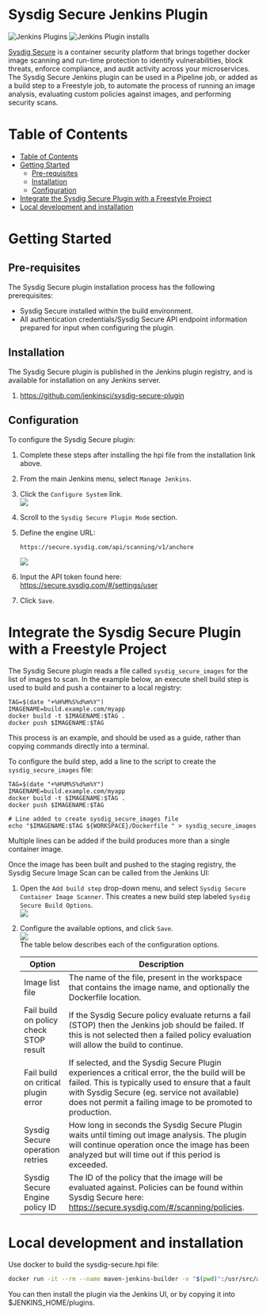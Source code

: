 # Sysdig Secure Jenkins Plugin

![Jenkins Plugins](https://img.shields.io/jenkins/plugin/v/sysdig-secure)
![Jenkins Plugin installs](https://img.shields.io/jenkins/plugin/i/sysdig-secure?color=blue)

[Sysdig Secure](https://sysdig.com/products/secure/) is a container
security platform that brings together docker image scanning and
run-time protection to identify vulnerabilities, block threats, enforce
compliance, and audit activity across your microservices. The Sysdig
Secure Jenkins plugin can be used in a Pipeline job, or added as a build
step to a Freestyle job, to automate the process of running an image
analysis, evaluating custom policies against images, and performing
security scans.

Table of Contents
=================

* [Table of Contents](#table-of-contents)
* [Getting Started](#getting-started)
  * [Pre\-requisites](#pre-requisites)
  * [Installation](#installation)
  * [Configuration](#configuration)
* [Integrate the Sysdig Secure Plugin with a Freestyle Project](#integrate-the-sysdig-secure-plugin-with-a-freestyle-project)
* [Local development and installation](#local-development-and-installation)

# Getting Started

## Pre-requisites

The Sysdig Secure plugin installation process has the following
prerequisites:

-   Sysdig Secure installed within the build environment.
-   All authentication credentials/Sysdig Secure API endpoint
    information prepared for input when configuring the plugin.

## Installation

The Sysdig Secure plugin is published in the Jenkins plugin registry,
and is available for installation on any Jenkins server.

1.  <https://github.com/jenkinsci/sysdig-secure-plugin>

## Configuration

To configure the Sysdig Secure plugin:

1.  Complete these steps after installing the hpi file from the
    installation link above.
2.  From the main Jenkins menu, select `Manage Jenkins`.
3.  Click the `Configure System` link.  
    **![](https://wiki.jenkins.io/download/attachments/145359144/image_5.png?version=1&modificationDate=1535691769000&api=v2)**
4.  Scroll to the `Sysdig Secure Plugin Mode` section.
5.  Define the engine URL:

    ``` syntaxhighlighter-pre
    https://secure.sysdig.com/api/scanning/v1/anchore
    ```

    ![](https://wiki.jenkins.io/download/attachments/145359144/Screen%20Shot%202018-08-30%20at%209.31.42%20PM.png?version=1&modificationDate=1535691769000&api=v2)

6.  Input the API token found
    here: <https://secure.sysdig.com/#/settings/user>

7.  Click `Save`.

# Integrate the Sysdig Secure Plugin with a Freestyle Project

The Sysdig Secure plugin reads a file called `sysdig_secure_images` for
the list of images to scan. In the example below, an execute shell build
step is used to build and push a container to a local registry:

```
TAG=$(date "+%H%M%S%d%m%Y")
IMAGENAME=build.example.com/myapp
docker build -t $IMAGENAME:$TAG .
docker push $IMAGENAME:$TAG
```

This process is an example, and should be used as a guide, rather than
copying commands directly into a terminal.

To configure the build step, add a line to the script to create the
`sysdig_secure_images` file:

```
TAG=$(date "+%H%M%S%d%m%Y")
IMAGENAME=build.example.com/myapp
docker build -t $IMAGENAME:$TAG .
docker push $IMAGENAME:$TAG

# Line added to create sysdig_secure_images file
echo "$IMAGENAME:$TAG ${WORKSPACE}/Dockerfile " > sysdig_secure_images
```

Multiple lines can be added if the build produces more than a single
container image.

Once the image has been built and pushed to the staging registry, the
Sysdig Secure Image Scan can be called from the Jenkins UI:

1.  Open the `Add build step` drop-down menu, and select
    `Sysdig Secure Container Image Scanner`. This creates a new build
    step labeled `Sysdig Secure Build Options`.  
    ![](https://wiki.jenkins.io/download/attachments/145359144/Builddropdown.png?version=1&modificationDate=1535691866000&api=v2)
2.  Configure the available options, and click `Save`.  
    ![](https://wiki.jenkins.io/download/attachments/145359144/Screen%20Shot%202018-08-30%20at%209.55.35%20PM.png?version=1&modificationDate=1535691768000&api=v2)  
    The table below describes each of the configuration options.

    | Option                                 | Description                                                                                                                                                                                                                                                      |
    |----------------------------------------|------------------------------------------------------------------------------------------------------------------------------------------------------------------------------------------------------------------------------------------------------------------|
    | Image list file                        | The name of the file, present in the workspace that contains the image name, and optionally the Dockerfile location.                                                                                                                                             |
    | Fail build on policy check STOP result | If the Sysdig Secure policy evaluate returns a fail (STOP) then the Jenkins job should be failed. If this is not selected then a failed policy evaluation will allow the build to continue.                                                                      |
    | Fail build on critical plugin error    | If selected, and the Sysdig Secure Plugin experiences a critical error, the the build will be failed. This is typically used to ensure that a fault with Sysdig Secure (eg. service not available) does not permit a failing image to be promoted to production. |
    | Sysdig Secure operation retries        | How long in seconds the Sysdig Secure Plugin waits until timing out image analysis. The plugin will continue operation once the image has been analyzed but will time out if this period is exceeded.                                                            |
    | Sysdig Secure Engine policy ID         | The ID of the policy that the image will be evaluated against. Policies can be found within Sysdig Secure here: <https://secure.sysdig.com/#/scanning/policies>.                                                                                                 |

# Local development and installation

Use docker to build the sysdig-secure.hpi file:

```sh
docker run -it --rm --name maven-jenkins-builder -v "$(pwd)":/usr/src/app -w /usr/src/app maven:3.3-jdk-8 mvn package
```

You can then install the plugin via the Jenkins UI, or by copying it into $JENKINS_HOME/plugins.
